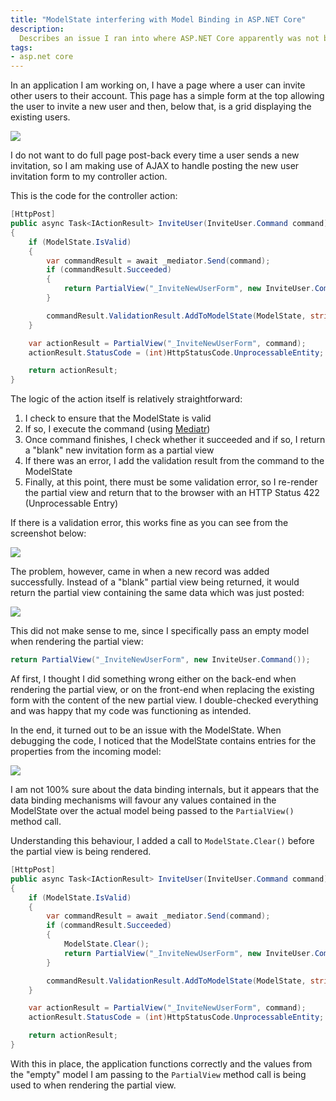 ```yaml
---
title: "ModelState interfering with Model Binding in ASP.NET Core"
description:
  Describes an issue I ran into where ASP.NET Core apparently was not binding to my model correctly which turned out to be a case of ModelState interfering.
tags:
- asp.net core
---
```


In an application I am working on, I have a page where a user can invite other users to their account. This page has a simple form at the top allowing the user to invite a new user and then, below that, is a grid displaying the existing users.

![](/images/blog/2019-03-18-modelstate-overriding-model-binding-aspnet-core/form-with-grid.png)

I do not want to do full page post-back every time a user sends a new invitation, so I am making use of AJAX to handle posting the new user invitation form to my controller action.

This is the code for the controller action:

```csharp
[HttpPost]
public async Task<IActionResult> InviteUser(InviteUser.Command command)
{
    if (ModelState.IsValid)
    {
        var commandResult = await _mediator.Send(command);
        if (commandResult.Succeeded)
        {
            return PartialView("_InviteNewUserForm", new InviteUser.Command());
        }

        commandResult.ValidationResult.AddToModelState(ModelState, string.Empty);
    }

    var actionResult = PartialView("_InviteNewUserForm", command);
    actionResult.StatusCode = (int)HttpStatusCode.UnprocessableEntity;

    return actionResult;
}
```

The logic of the action itself is relatively straightforward:

1. I check to ensure that the ModelState is valid
1. If so, I execute the command (using [Mediatr](https://github.com/jbogard/MediatR))
1. Once command finishes, I check whether it succeeded and if so, I return a "blank" new invitation form as a partial view
1. If there was an error, I add the validation result from the command to the ModelState
1. Finally, at this point, there must be some validation error, so I re-render the partial view and return that to the browser with an HTTP Status 422 (Unprocessable Entry)

If there is a validation error, this works fine as you can see from the screenshot below:

![](/images/blog/2019-03-18-modelstate-overriding-model-binding-aspnet-core/validation-error.png)

The problem, however, came in when a new record was added successfully. Instead of a "blank" partial view being returned, it would return the partial view containing the same data which was just posted:

![](/images/blog/2019-03-18-modelstate-overriding-model-binding-aspnet-core/form-data-not-cleared.png)

This did not make sense to me, since I specifically pass an empty model when rendering the partial view:

```csharp
return PartialView("_InviteNewUserForm", new InviteUser.Command());
```

Af first, I thought I did something wrong either on the back-end when rendering the partial view, or on the front-end when replacing the existing form with the content of the new partial view. I double-checked everything and was happy that my code was functioning as intended.

In the end, it turned out to be an issue with the ModelState. When debugging the code, I noticed that the ModelState contains entries for the properties from the incoming model:

![](/images/blog/2019-03-18-modelstate-overriding-model-binding-aspnet-core/model-state.png)

I am not 100% sure about the data binding internals, but it appears that the data binding mechanisms will favour any values contained in the ModelState over the actual model being passed to the `PartialView()` method call.

Understanding this behaviour, I added a call to `ModelState.Clear()` before the partial view is being rendered.

```csharp
[HttpPost]
public async Task<IActionResult> InviteUser(InviteUser.Command command)
{
    if (ModelState.IsValid)
    {
        var commandResult = await _mediator.Send(command);
        if (commandResult.Succeeded)
        {
            ModelState.Clear();
            return PartialView("_InviteNewUserForm", new InviteUser.Command());
        }

        commandResult.ValidationResult.AddToModelState(ModelState, string.Empty);
    }

    var actionResult = PartialView("_InviteNewUserForm", command);
    actionResult.StatusCode = (int)HttpStatusCode.UnprocessableEntity;

    return actionResult;
}
```

With this in place, the application functions correctly and the values from the "empty" model I am passing to the `PartialView` method call is being used to when rendering the partial view.